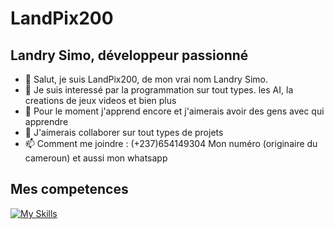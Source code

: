 

# LandPix200
## Landry Simo, développeur passionné

- 👋 Salut, je suis LandPix200, de mon vrai nom Landry Simo.
- 👀 Je suis interessé par la programmation sur tout types. les AI, la creations de jeux videos et bien plus
- 🌱 Pour le moment j'apprend encore et j'aimerais avoir des gens avec qui apprendre
- 💞️ J'aimerais collaborer sur tout types de projets 
- 📫 Comment me joindre : (+237)654149304 Mon numéro (originaire du cameroun) et aussi mon whatsapp



## Mes competences
[![My Skills](https://skillicons.dev/icons?i=python,c,java,flutter,js,html,css,django,firebase,github,godot)](https://skillicons.dev)


